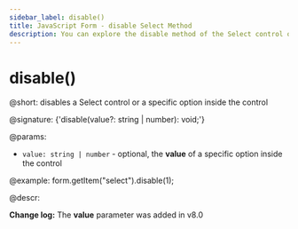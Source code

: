 ```yaml
---
sidebar_label: disable()
title: JavaScript Form - disable Select Method 
description: You can explore the disable method of the Select control of Form in the documentation of the DHTMLX JavaScript UI library. Browse developer guides and API reference, try out code examples and live demos, and download a free 30-day evaluation version of DHTMLX Suite 7.
---
```


# disable()

@short: disables a Select control or a specific option inside the control

@signature: {'disable(value?: string | number): void;'}

@params:
- `value: string | number` - optional, the **value** of a specific option inside the control

@example:
form.getItem("select").disable(1);

@descr:

**Change log:** The **value** parameter was added in v8.0